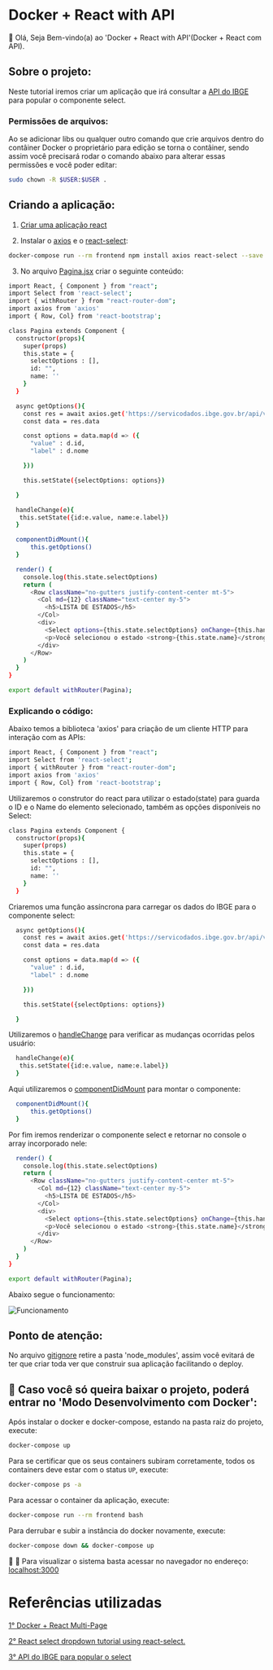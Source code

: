 # Docker + React with API

👋 Olá, Seja Bem-vindo(a) ao 'Docker + React with API'(Docker + React com API).

## Sobre o projeto:

Neste tutorial iremos criar um aplicação que irá consultar a [API do IBGE](https://servicodados.ibge.gov.br/api/v1/localidades/estados/) para popular o componente select.

### Permissões de arquivos:

Ao se adicionar libs ou qualquer outro comando que crie arquivos dentro do contâiner Docker o proprietário para edição se torna o contâiner, sendo assim você precisará rodar o comando abaixo para alterar essas permissões e você poder editar:

```sh
sudo chown -R $USER:$USER .
```

## Criando a aplicação:

1. [Criar uma aplicação react](https://github.com/claudimf/docker_react_multi_page)


2. Instalar o [axios](https://www.npmjs.com/package/react-axios) e o [react-select](https://www.npmjs.com/package/react-select):
```sh
docker-compose run --rm frontend npm install axios react-select --save
```

3. No arquivo [Pagina.jsx](https://github.com/claudimf/react_with_api/blob/main/frontend/src/components/Pagina.jsx) criar o seguinte conteúdo:

```sh
import React, { Component } from "react";
import Select from 'react-select';
import { withRouter } from "react-router-dom";
import axios from 'axios'
import { Row, Col} from 'react-bootstrap';

class Pagina extends Component {
  constructor(props){
    super(props)
    this.state = {
      selectOptions : [],
      id: "",
      name: ''
    }
  }

  async getOptions(){
    const res = await axios.get('https://servicodados.ibge.gov.br/api/v1/localidades/estados/')
    const data = res.data

    const options = data.map(d => ({
      "value" : d.id,
      "label" : d.nome

    }))

    this.setState({selectOptions: options})

  }

  handleChange(e){
   this.setState({id:e.value, name:e.label})
  }

  componentDidMount(){
      this.getOptions()
  }

  render() {
    console.log(this.state.selectOptions)
    return (
      <Row className="no-gutters justify-content-center mt-5">
        <Col md={12} className="text-center my-5">
          <h5>LISTA DE ESTADOS</h5>
        </Col>
        <div>
          <Select options={this.state.selectOptions} onChange={this.handleChange.bind(this)} />
          <p>Você selecionou o estado <strong>{this.state.name}</strong> e o id dele é <strong>{this.state.id}</strong></p>
        </div>
      </Row>
    )
  }
}

export default withRouter(Pagina);
```
### Explicando o código:

Abaixo temos a biblioteca 'axios' para criação de um cliente HTTP para interação com as APIs:

```sh
import React, { Component } from "react";
import Select from 'react-select';
import { withRouter } from "react-router-dom";
import axios from 'axios'
import { Row, Col} from 'react-bootstrap';
```
Utilizaremos o construtor do react para utilizar o estado(state) para guarda o ID e o Name do elemento selecionado, também as opções disponíveis no Select:

```sh
class Pagina extends Component {
  constructor(props){
    super(props)
    this.state = {
      selectOptions : [],
      id: "",
      name: ''
    }
  }
```

Criaremos uma função assíncrona para carregar os dados do IBGE para o componente select:

```sh
  async getOptions(){
    const res = await axios.get('https://servicodados.ibge.gov.br/api/v1/localidades/estados/')
    const data = res.data

    const options = data.map(d => ({
      "value" : d.id,
      "label" : d.nome

    }))

    this.setState({selectOptions: options})

  }
```

Utilizaremos o [handleChange](https://pt-br.reactjs.org/docs/forms.html) para verificar as mudanças ocorridas pelos usuário:

```sh
  handleChange(e){
   this.setState({id:e.value, name:e.label})
  }
```

Aqui utilizaremos o [componentDidMount](https://pt-br.reactjs.org/docs/react-component.html#componentdidmount) para montar o componente:


```sh
  componentDidMount(){
      this.getOptions()
  }
```

Por fim iremos renderizar o componente select e retornar no console o array incorporado nele:

```sh
  render() {
    console.log(this.state.selectOptions)
    return (
      <Row className="no-gutters justify-content-center mt-5">
        <Col md={12} className="text-center my-5">
          <h5>LISTA DE ESTADOS</h5>
        </Col>
        <div>
          <Select options={this.state.selectOptions} onChange={this.handleChange.bind(this)} />
          <p>Você selecionou o estado <strong>{this.state.name}</strong> e o id dele é <strong>{this.state.id}</strong></p>
        </div>
      </Row>
    )
  }
}

export default withRouter(Pagina);
```

Abaixo segue o funcionamento:

![Funcionamento](https://raw.githubusercontent.com/claudimf/react_with_api/main/funcionamento.gif)

## Ponto de atenção:

No arquivo [gitignore](https://github.com/claudimf/docker_react_multi_page/blob/main/frontend/.gitignore) retire a pasta 'node_modules', assim você evitará de ter que criar toda ver que construir sua aplicação facilitando o deploy.

## 🐳 Caso você só queira baixar o projeto, poderá entrar no 'Modo Desenvolvimento com Docker':

Após instalar o docker e docker-compose, estando na pasta raiz do projeto, execute:

```sh
docker-compose up
```

Para se certificar que os seus containers subiram corretamente, todos os containers deve estar com o status `UP`, execute:

```sh
docker-compose ps -a
```

Para acessar o container da aplicação, execute:

```sh
docker-compose run --rm frontend bash
```

Para derrubar e subir a instância do docker novamente, execute:

```sh
docker-compose down && docker-compose up
```

🚀 :clap: Para visualizar o sistema basta acessar no navegador no endereço: [localhost:3000](http://localhost:3000/)

# Referências utilizadas

[1° Docker + React Multi-Page](https://github.com/claudimf/docker_react_multi_page)

[2° React select dropdown tutorial using react-select.](https://medium.com/how-to-react/react-select-dropdown-tutorial-using-react-select-51664ab8b6f3)


[3° API do IBGE para popular o select](https://servicodados.ibge.gov.br/api/docs/localidades)